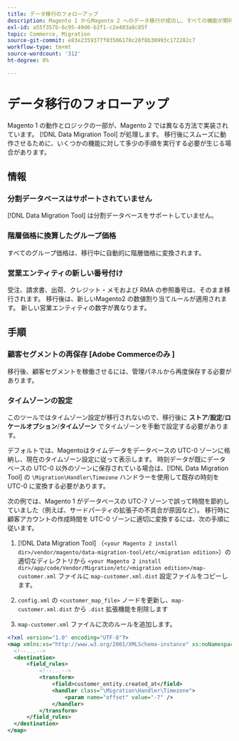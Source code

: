 ```yaml
---
title: データ移行のフォローアップ
description: Magento 1 からMagento 2 へのデータ移行が成功し、すべての機能が期待どおりに動作していることを検証する方法について説明します。
exl-id: a55f357b-6c95-49d6-b2f1-c2e403a8c85f
topic: Commerce, Migration
source-git-commit: e83e2359377f03506178c28f8b30993c172282c7
workflow-type: tm+mt
source-wordcount: '312'
ht-degree: 0%

---
```


# データ移行のフォローアップ

Magento 1 の動作とロジックの一部が、Magento 2 では異なる方法で実装されています。 [!DNL Data Migration Tool] が処理します。 移行後にスムーズに動作させるために、いくつかの機能に対して多少の手順を実行する必要が生じる場合があります。

## 情報

### 分割データベースはサポートされていません

[!DNL Data Migration Tool] は分割データベースをサポートしていません。

### 階層価格に換算したグループ価格

すべてのグループ価格は、移行中に自動的に階層価格に変換されます。

### 営業エンティティの新しい番号付け

受注、請求書、出荷、クレジット・メモおよび RMA の参照番号は、そのまま移行されます。 移行後は、新しいMagento2 の数値割り当てルールが適用されます。 新しい営業エンティティの数字が異なります。

## 手順

### 顧客セグメントの再保存 [Adobe Commerceのみ ]

移行後、顧客セグメントを稼働させるには、管理パネルから再度保存する必要があります。

### タイムゾーンの設定

このツールではタイムゾーン設定が移行されないので、移行後に **ストア**/**設定**/**ロケールオプション**/**タイムゾーン** でタイムゾーンを手動で設定する必要があります。

デフォルトでは、Magentoはタイムデータをデータベースの UTC-0 ゾーンに格納し、現在のタイムゾーン設定に従って表示します。 時刻データが既にデータベースの UTC-0 以外のゾーンに保存されている場合は、[!DNL Data Migration Tool] の `\Migration\Handler\Timezone` ハンドラーを使用して既存の時刻を UTC-0 に変換する必要があります。

次の例では、Magento 1 がデータベースの UTC-7 ゾーンで誤って時間を節約していました（例えば、サードパーティの拡張子の不具合が原因など）。 移行時に顧客アカウントの作成時間を UTC-0 ゾーンに適切に変換するには、次の手順に従います。

1. [!DNL Data Migration Tool] （`<your Magento 2 install dir>/vendor/magento/data-migration-tool/etc/<migration edition>`）の適切なディレクトリから `<your Magento 2 install dir>/app/code/Vendor/Migration/etc/<migration edition>/map-customer.xml` ファイルに `map-customer.xml.dist` 設定ファイルをコピーします。

1. `config.xml` の `<customer_map_file>` ノードを更新し、`map-customer.xml.dist` から `.dist` 拡張機能を削除します

1. `map-customer.xml` ファイルに次のルールを追加します。

```xml
<?xml version="1.0" encoding="UTF-8"?>
<map xmlns:xs="http://www.w3.org/2001/XMLSchema-instance" xs:noNamespaceSchemaLocation="../map.xsd">
  <!--...-->
  <destination>
      <field_rules>
          <!--...-->
          <transform>
              <field>customer_entity.created_at</field>
              <handler class="\Migration\Handler\Timezone">
                  <param name="offset" value="-7" />
              </handler>
          </transform>
      </field_rules>
  </destination>
</map>
```
